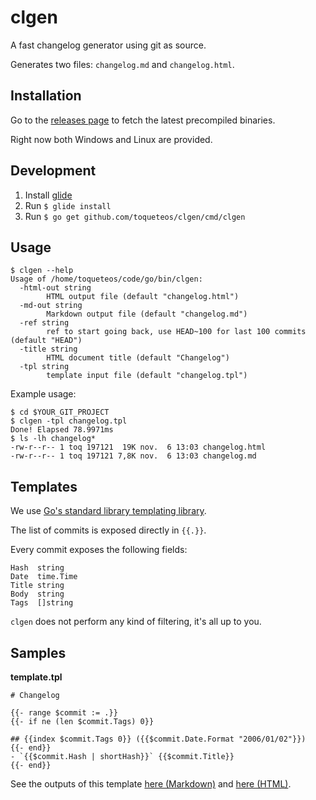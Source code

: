 # clgen

A fast changelog generator using git as source.

Generates two files: `changelog.md` and `changelog.html`.

## Installation

Go to the [releases page](https://github.com/toqueteos/clgen/releases) to fetch the latest precompiled binaries.

Right now both Windows and Linux are provided.

## Development

1. Install [glide](https://glide.sh/)
2. Run `$ glide install`
3. Run `$ go get github.com/toqueteos/clgen/cmd/clgen`

## Usage

```
$ clgen --help
Usage of /home/toqueteos/code/go/bin/clgen:
  -html-out string
        HTML output file (default "changelog.html")
  -md-out string
        Markdown output file (default "changelog.md")
  -ref string
        ref to start going back, use HEAD~100 for last 100 commits (default "HEAD")
  -title string
        HTML document title (default "Changelog")
  -tpl string
        template input file (default "changelog.tpl")
```

Example usage:

```
$ cd $YOUR_GIT_PROJECT
$ clgen -tpl changelog.tpl
Done! Elapsed 78.9971ms
$ ls -lh changelog*
-rw-r--r-- 1 toq 197121  19K nov.  6 13:03 changelog.html
-rw-r--r-- 1 toq 197121 7,8K nov.  6 13:03 changelog.md
```

## Templates

We use [Go's standard library templating library](http://golang.org/pkg/text/template).

The list of commits is exposed directly in `{{.}}`.

Every commit exposes the following fields:

    Hash  string
    Date  time.Time
    Title string
    Body  string
    Tags  []string

`clgen` does not perform any kind of filtering, it's all up to you.

## Samples

**template.tpl**

```
# Changelog

{{- range $commit := .}}
{{- if ne (len $commit.Tags) 0}}

## {{index $commit.Tags 0}} ({{$commit.Date.Format "2006/01/02"}})
{{- end}}
- `{{$commit.Hash | shortHash}}` {{$commit.Title}}
{{- end}}
```

See the outputs of this template [here (Markdown)](changelog.md) and [here (HTML)](changelog.html).
